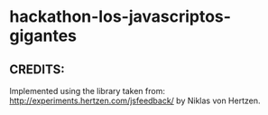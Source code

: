 hackathon-los-javascriptos-gigantes
===================================

CREDITS:
-------
Implemented using the library taken from: http://experiments.hertzen.com/jsfeedback/ by Niklas von Hertzen.

